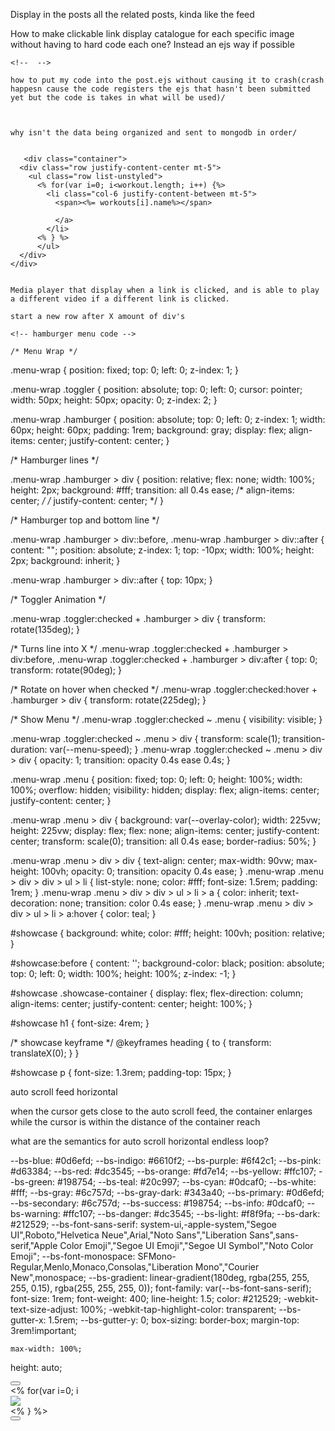 Display in the posts all the related posts, kinda like the feed


How to make clickable link display catalogue for each specific image without having to hard code each one? Instead an ejs way if possible


    <!--  -->
<!-- 
    <div class="container">
      <div class="row justify-content-center mt-5">
        <ul class="row list-unstyled">
          <li class="col-6 justify-content-between mt-5">
            <span><%=workouts[i].name%></span>
            <span><%=workouts[i].type%></span>
            <span><%=workouts[i].walkthrough%></span>
            
          </li>
          </ul>
      </div>
    </div>   -->


    how to put my code into the post.ejs without causing it to crash(crash happesn cause the code registers the ejs that hasn't been submitted yet but the code is takes in what will be used)/



    why isn't the data being organized and sent to mongodb in order/


       <div class="container">
      <div class="row justify-content-center mt-5">
        <ul class="row list-unstyled">
          <% for(var i=0; i<workout.length; i++) {%>
            <li class="col-6 justify-content-between mt-5">
              <span><%= workouts[i].name%></span>
            
              </a>
            </li>
          <% } %>
          </ul>
      </div>
    </div>  


    Media player that display when a link is clicked, and is able to play a different video if a different link is clicked.

    start a new row after X amount of div's

    <!-- hamburger menu code -->

    /* Menu Wrap */

.menu-wrap {
  position: fixed;
  top: 0;
  left: 0;
  z-index: 1;
}

.menu-wrap .toggler {
  position: absolute;
  top: 0;
  left: 0;
  cursor: pointer;
  width: 50px;
  height: 50px;
  opacity: 0;
  z-index: 2;
}

.menu-wrap .hamburger {
  position: absolute;
  top: 0;
  left: 0;
  z-index: 1;
  width: 60px;
  height: 60px;
  padding: 1rem;
  background: gray;
  display: flex;
  align-items: center;
  justify-content: center;
}

/* Hamburger lines */

.menu-wrap .hamburger > div {
  position: relative;
  flex: none;
  width: 100%;
  height: 2px;
  background: #fff;
  transition: all 0.4s ease;
  /* align-items: center; */
  /* justify-content: center; */
}

/* Hamburger top and bottom line */

.menu-wrap .hamburger > div::before,
.menu-wrap .hamburger > div::after {
  content: "";
  position: absolute;
  z-index: 1;
  top: -10px;
  width: 100%;
  height: 2px;
  background: inherit;
}

.menu-wrap .hamburger > div::after {
  top: 10px;
}

/* Toggler Animation */

.menu-wrap .toggler:checked + .hamburger > div {
  transform: rotate(135deg);
}


/* Turns line into X */
.menu-wrap .toggler:checked + .hamburger > div:before,
.menu-wrap .toggler:checked + .hamburger > div:after {
  top: 0;
  transform: rotate(90deg);
}

/* Rotate on hover when checked */
.menu-wrap .toggler:checked:hover + .hamburger > div {
  transform: rotate(225deg);
}

/* Show Menu */
.menu-wrap .toggler:checked ~ .menu {
  visibility: visible;
}

.menu-wrap .toggler:checked ~ .menu > div {
  transform: scale(1);
  transition-duration: var(--menu-speed);
}
.menu-wrap .toggler:checked ~ .menu > div > div {
  opacity: 1;
  transition: opacity 0.4s ease 0.4s;
}

.menu-wrap .menu {
  position: fixed;
  top: 0;
  left: 0;
  height: 100%;
  width: 100%;
  overflow: hidden;
  visibility: hidden;
  display: flex;
  align-items: center;
  justify-content: center;
}

.menu-wrap .menu > div {
  background: var(--overlay-color);
  width: 225vw;
  height: 225vw;
  display: flex;
  flex: none;
  align-items: center;
  justify-content: center;
  transform: scale(0);
  transition: all 0.4s ease;
  border-radius: 50%;
}

.menu-wrap .menu > div > div {
  text-align: center;
  max-width: 90vw;
  max-height: 100vh;
  opacity: 0;
  transition: opacity 0.4s ease;
}
.menu-wrap .menu > div > div > ul > li {
  list-style: none;
  color: #fff;
  font-size: 1.5rem;
  padding: 1rem;
}
.menu-wrap .menu > div > div > ul > li > a {
  color: inherit;
  text-decoration: none;
  transition: color 0.4s ease;
}
.menu-wrap .menu > div > div > ul > li > a:hover {
  color: teal;
}

#showcase {
  background: white;
  color: #fff;
  height: 100vh;
  position: relative;
}

#showcase:before {
  content: '';
  background-color: black;
  position: absolute;
  top: 0;
  left: 0;
  width: 100%;
  height: 100%;
  z-index: -1;
}

#showcase .showcase-container {
  display: flex;
  flex-direction: column;
  align-items: center;
  justify-content: center;
  height: 100%;
}

#showcase h1 {
  font-size: 4rem;
}

/* showcase keyframe */
@keyframes heading {
  to {
    transform: translateX(0);
  }
}

#showcase p {
  font-size: 1.3rem;
  padding-top: 15px;
}


auto scroll feed horizontal

when the cursor gets close to the auto scroll feed, the container enlarges while the cursor is within the distance of the container reach

what are the semantics for auto scroll horizontal endless loop?

  --bs-blue: #0d6efd;
  --bs-indigo: #6610f2;
  --bs-purple: #6f42c1;
  --bs-pink: #d63384;
  --bs-red: #dc3545;
  --bs-orange: #fd7e14;
  --bs-yellow: #ffc107;
  --bs-green: #198754;
  --bs-teal: #20c997;
  --bs-cyan: #0dcaf0;
  --bs-white: #fff;
  --bs-gray: #6c757d;
  --bs-gray-dark: #343a40;
  --bs-primary: #0d6efd;
  --bs-secondary: #6c757d;
  --bs-success: #198754;
  --bs-info: #0dcaf0;
  --bs-warning: #ffc107;
  --bs-danger: #dc3545;
  --bs-light: #f8f9fa;
  --bs-dark: #212529;
  --bs-font-sans-serif: system-ui,-apple-system,"Segoe UI",Roboto,"Helvetica Neue",Arial,"Noto Sans","Liberation Sans",sans-serif,"Apple Color Emoji","Segoe UI Emoji","Segoe UI Symbol","Noto Color Emoji";
  --bs-font-monospace: SFMono-Regular,Menlo,Monaco,Consolas,"Liberation Mono","Courier New",monospace;
  --bs-gradient: linear-gradient(180deg, rgba(255, 255, 255, 0.15), rgba(255, 255, 255, 0));
  font-family: var(--bs-font-sans-serif);
  font-size: 1rem;
  font-weight: 400;
  line-height: 1.5;
  color: #212529;
  -webkit-text-size-adjust: 100%;
  -webkit-tap-highlight-color: transparent;
  --bs-gutter-x: 1.5rem;
  --bs-gutter-y: 0;
  box-sizing: border-box;
  margin-top: 3rem!important;

  <!-- Autoscroll slideshow -->

    max-width: 100%;
  height: auto;
  

  <div class="main-scroll-div">
          <div>
              <button class="icon" onmouseover="scrolll()"> <i class="fas fa-angle-double-left"></i></button>
              <!-- <button class="icon" onclick="scrolll()"> <i class="fas fa-angle-double-left"></i></button> -->
          </div>
          <div class="cover">
              <div class="scroll-images">
                <% for(var i=0; i<posts.length; i++) {%>
                  <div class="child">
                      <a href="/post/<%= posts[i]._id%>">
                        <img class="img-feed child-img" src="<%= posts[i].image%>">
                      </a>
                  </div>
                <% } %>
              </div>
          </div>
          <div>
              <button class="icon" onmouseover="scrollr()"> <i class="fas fa-angle-double-right"></i></button>
          </div>
        </div>